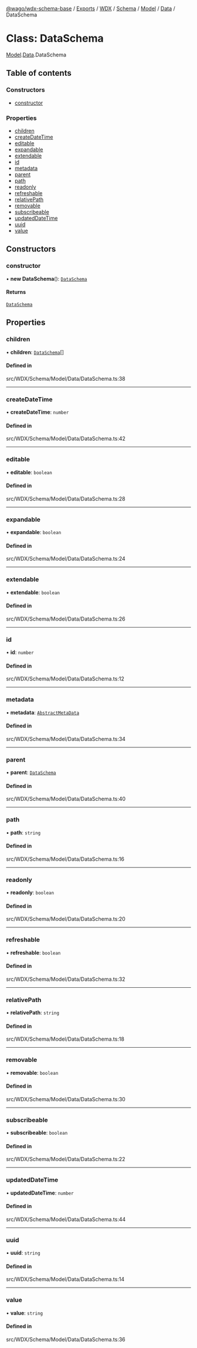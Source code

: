 [@wago/wdx-schema-base](../README.md) / [Exports](../modules.md) / [WDX](../modules/WDX.md) / [Schema](../modules/WDX.Schema.md) / [Model](../modules/WDX.Schema.Model.md) / [Data](../modules/WDX.Schema.Model.Data.md) / DataSchema

# Class: DataSchema

[Model](../modules/WDX.Schema.Model.md).[Data](../modules/WDX.Schema.Model.Data.md).DataSchema

## Table of contents

### Constructors

- [constructor](WDX.Schema.Model.Data.DataSchema.md#constructor)

### Properties

- [children](WDX.Schema.Model.Data.DataSchema.md#children)
- [createDateTime](WDX.Schema.Model.Data.DataSchema.md#createdatetime)
- [editable](WDX.Schema.Model.Data.DataSchema.md#editable)
- [expandable](WDX.Schema.Model.Data.DataSchema.md#expandable)
- [extendable](WDX.Schema.Model.Data.DataSchema.md#extendable)
- [id](WDX.Schema.Model.Data.DataSchema.md#id)
- [metadata](WDX.Schema.Model.Data.DataSchema.md#metadata)
- [parent](WDX.Schema.Model.Data.DataSchema.md#parent)
- [path](WDX.Schema.Model.Data.DataSchema.md#path)
- [readonly](WDX.Schema.Model.Data.DataSchema.md#readonly)
- [refreshable](WDX.Schema.Model.Data.DataSchema.md#refreshable)
- [relativePath](WDX.Schema.Model.Data.DataSchema.md#relativepath)
- [removable](WDX.Schema.Model.Data.DataSchema.md#removable)
- [subscribeable](WDX.Schema.Model.Data.DataSchema.md#subscribeable)
- [updatedDateTime](WDX.Schema.Model.Data.DataSchema.md#updateddatetime)
- [uuid](WDX.Schema.Model.Data.DataSchema.md#uuid)
- [value](WDX.Schema.Model.Data.DataSchema.md#value)

## Constructors

### constructor

• **new DataSchema**(): [`DataSchema`](WDX.Schema.Model.Data.DataSchema.md)

#### Returns

[`DataSchema`](WDX.Schema.Model.Data.DataSchema.md)

## Properties

### children

• **children**: [`DataSchema`](WDX.Schema.Model.Data.DataSchema.md)[]

#### Defined in

src/WDX/Schema/Model/Data/DataSchema.ts:38

___

### createDateTime

• **createDateTime**: `number`

#### Defined in

src/WDX/Schema/Model/Data/DataSchema.ts:42

___

### editable

• **editable**: `boolean`

#### Defined in

src/WDX/Schema/Model/Data/DataSchema.ts:28

___

### expandable

• **expandable**: `boolean`

#### Defined in

src/WDX/Schema/Model/Data/DataSchema.ts:24

___

### extendable

• **extendable**: `boolean`

#### Defined in

src/WDX/Schema/Model/Data/DataSchema.ts:26

___

### id

• **id**: `number`

#### Defined in

src/WDX/Schema/Model/Data/DataSchema.ts:12

___

### metadata

• **metadata**: [`AbstractMetaData`](WDX.Schema.Model.Data.MetaData.AbstractMetaData.md)

#### Defined in

src/WDX/Schema/Model/Data/DataSchema.ts:34

___

### parent

• **parent**: [`DataSchema`](WDX.Schema.Model.Data.DataSchema.md)

#### Defined in

src/WDX/Schema/Model/Data/DataSchema.ts:40

___

### path

• **path**: `string`

#### Defined in

src/WDX/Schema/Model/Data/DataSchema.ts:16

___

### readonly

• **readonly**: `boolean`

#### Defined in

src/WDX/Schema/Model/Data/DataSchema.ts:20

___

### refreshable

• **refreshable**: `boolean`

#### Defined in

src/WDX/Schema/Model/Data/DataSchema.ts:32

___

### relativePath

• **relativePath**: `string`

#### Defined in

src/WDX/Schema/Model/Data/DataSchema.ts:18

___

### removable

• **removable**: `boolean`

#### Defined in

src/WDX/Schema/Model/Data/DataSchema.ts:30

___

### subscribeable

• **subscribeable**: `boolean`

#### Defined in

src/WDX/Schema/Model/Data/DataSchema.ts:22

___

### updatedDateTime

• **updatedDateTime**: `number`

#### Defined in

src/WDX/Schema/Model/Data/DataSchema.ts:44

___

### uuid

• **uuid**: `string`

#### Defined in

src/WDX/Schema/Model/Data/DataSchema.ts:14

___

### value

• **value**: `string`

#### Defined in

src/WDX/Schema/Model/Data/DataSchema.ts:36

